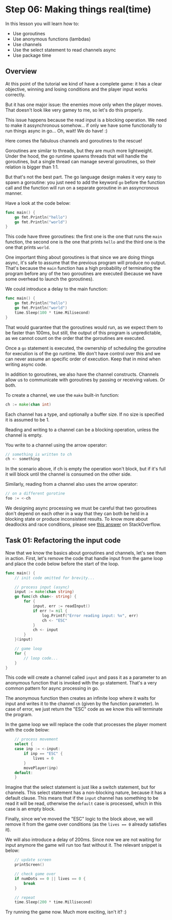 # Step 06: Making things real(time)

In this lesson you will learn how to:

- Use goroutines
- Use anonymous functions (lambdas)
- Use channels
- Use the select statement to read channels async
- Use package time

## Overview

At this point of the tutorial we kind of have a complete game: it has a clear objective, winning and losing conditions and the player input works correctly.

But it has one major issue: the enemies move only when the player moves. That doesn't look like very gamey to me, so let's do this properly.

This issue happens because the read input is a blocking operation. We need to make it assynchronous somehow... if only we have some functionally to run things async in go... Oh, wait! We do have! :)

Here comes the fabulous channels and goroutines to the rescue!

Goroutines are similar to threads, but they are much more lightweight. Under the hood, the go runtime spawns threads that will handle the goroutines, but a single thread can manage several goroutines, so their relation is bigger than 1:1.

But that's not the best part. The go language design makes it very easy to spawn a goroutine: you just need to add the keyword `go` before the function call and the function will run on a separate goroutine in an assyncronous manner.

Have a look at the code below:

```go
func main() {
    go fmt.Println("hello")
    go fmt.Println("world")
}
```

This code have three goroutines: the first one is the one that runs the `main` function, the second one is the one that prints `hello` and the third one is the one that prints `world`.

One important thing about goroutines is that since we are doing things async, it's safe to assume that the previous program will produce no output. That's because the `main` function has a high probability of terminating the program before any of the two goroutines are executed (because we have some overhead to launch the goroutines).

We could introduce a delay to the main function:

```go
func main() {
    go fmt.Println("hello")
    go fmt.Println("world")
    time.Sleep(100 * time.Milisecond)
}
```

That would guarantee that the goroutines would run, as we expect them to be faster than 100ms, but still, the output of this program is unpredictable, as we cannot count on the order that the goroutines are executed. 

Once a `go` statement is executed, the ownership of scheduling the goroutine for execution is of the go runtime. We don't have control over this and we can never assume an specific order of execution. Keep that in mind when writing async code.

In addition to goroutines, we also have the channel constructs. Channels allow us to communicate with goroutines by passing or receiving values. Or both.

To create a channel, we use the `make` built-in function:

```go
ch := make(chan int)
```

Each channel has a type, and optionally a buffer size. If no size is specified it is assumed to be 1.

Reading and writing to a channel can be a blocking operation, unless the channel is empty.

You write to a channel using the arrow operator:

```go
// something is written to ch
ch <- something
```

In the scenario above, if ch is empty the operation won't block, but if it's full it will block until the channel is consumed on the other side.

Similarly, reading from a channel also uses the arrow operator:

```go
// on a different gorotine
foo := <-ch
```

We designing async processing we must be careful that two goroutines don't depend on each other in a way that they can both be held in a blocking state or produce inconsistent results. To know more about deadlocks and race conditions, please see [this answer](https://stackoverflow.com/a/3130212/4893628) on StackOverflow.

## Task 01: Refactoring the input code

Now that we know the basics about goroutines and channels, let's see them in action. First, let's remove the code that handle input from the game loop and place the code below before the start of the loop.

```go
func main() {
    // init code omitted for brevity...

    // process input (async)
    input := make(chan string)
    go func(ch chan<- string) {
        for {
            input, err := readInput()
            if err != nil {
                log.Printf("Error reading input: %v", err)
                ch <- "ESC"
            }
            ch <- input
        }
    }(input)

    // game loop
    for {
        // loop code...
    }
}
```

This code will create a channel called `input` and pass it as a parameter to an anonymous function that is invoked with the `go` statement. That's a very common pattern for async processing in go.

The anonymous function then creates an infinite loop where it waits for input and writes it to the channel `ch` (given by the function parameter). In case of error, we just return the "ESC" code as we know this will terminate the program.

In the game loop we will replace the code that processes the player moment with the code below:

```go
	// process movement
	select {
	case inp := <-input:
		if inp == "ESC" {
			lives = 0
		}
		movePlayer(inp)
    default:
    }
```

Imagine that the select statement is just like a switch statement, but for channels. This select statement has a non-blocking nature, because it has a default clause. This means that if the `input` channel has something to be read it will be read, otherwise the `default` case is processed, which in this case is an empty block.

Finally, since we've moved the "ESC" logic to the block above, we will remove it from the game over conditions (as the `lives == 0` already satisfies it). 

We will also introduce a delay of 200ms. Since now we are not waiting for input anymore the game will run too fast without it. The relevant snippet is below:

```go
    // update screen
    printScreen()

    // check game over
    if numDots == 0 || lives == 0 {
        break
    }

    // repeat
    time.Sleep(200 * time.Millisecond)
```

Try running the game now. Much more exciting, isn't it? :)
